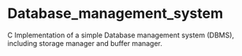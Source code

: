 # Database_management_system
C Implementation of a simple Database management system (DBMS), including storage manager and buffer manager.
